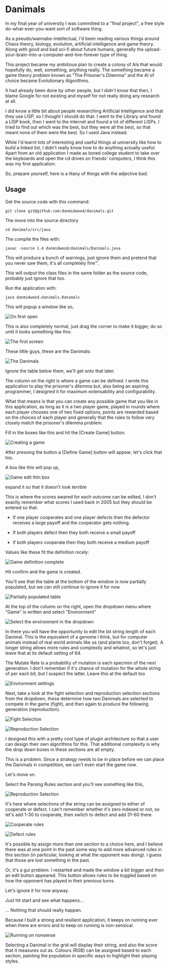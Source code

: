 # Danimals

In my final year of university I was committed to a "final project", a
free style do-what-ever-you-want sort of software thing.

As a pseudo/wannabe-intellectual, I'd been reading various things around
Chaos theory, biology, evolution, artificial intelligence and game
theory. Along with good and bad sci-fi about future humans, generally
the upload-your-brain-into-a-computer-and-live-forever type of thing.

This project became my ambitious plan to create a colony of AIs that
would hopefully do, well, something, anything really.
The something became a game theory problem known as "The Prisoner's
 Dilemma" and the AI of choice became Evolutionary Algorithms.

It had already been done by other people, but I didn't know that then, I
blame Google for not existing and myself for not really doing any
research at all.

I did know a little bit about people researching Artificial Intelligence
and that they use LISP, so I thought I should do that. I went to the
Library and found a LISP book, then I went to the internet and found a
lot of different LISPs. I tried to find out which was the best, but they
were all the best, so that meant none of them were the best. So I used
Java instead.

While I'd learnt lots of interesting and useful things at university
like how to build a linked list, I didn't really know how to do anything
actually useful. Apart from an old application I made as bored college
student to take over the keyboards and open the cd drives on friends'
computers, I think this was my first application.

So, prepare yourself, here is a litany of things with the adjective bad.


## Usage

Get the source code with this command:

    git clone git@github.com:danmidwood/danimals.git

The move into the source directory

    cd danimals/src/java

The compile the files with:

    javac -source 1.4 danmidwood/danimals/Danimals.java

This will produce a bunch of warnings, just ignore them and pretend that
you never saw them, it's all completely fine™.

This will output the class files in the same folder as the source code,
probably just ignore that too.

Run the application with:

    java danmidwood.danimals.Danimals

This will popup a window like so,

![On first open](https://github.com/danmidwood/danimals/raw/graduation/docs/initial_open.png)

This is also completely normal, just drag the corner to make it bigger,
do so until it looks something like this:

![The first screen](https://github.com/danmidwood/danimals/raw/graduation/docs/home_screen.png)

These little guys, these are the Danimals:

![The Danimals](https://github.com/danmidwood/danimals/raw/graduation/docs/the_danimals.png)

Ignore the table below them, we'll get onto that later.

The column on the right is where a game can be defined. I wrote this
application to play the prisoner's dilemma but, also being an aspiring
programmer, I designed it for maximum extensability and configurability.

What that means is that you can create any possible game that you like
in this application, as long as it is a two player game, played in
rounds where each player chooses one of two fixed options, points are
rewarded based on the choices of each player and generally that the
rules to follow very closely match the prisoner's dilemma problem.

Fill in the boxes like this and hit the [Create Game] button.

![Creating a game](https://github.com/danmidwood/danimals/raw/graduation/docs/game_create.png)

After pressing the button a [Define Game] button will appear, let's
click that too.

A box like this will pop up,

![Game edit thin box](https://github.com/danmidwood/danimals/raw/graduation/docs/game_editing_thin.png)

expand it so that it doesn't look terrible

This is where the scores awared for each outcome can be edited, I don't
exactly remember what scores I used back in 2005 but they should be
entered so that.

* If one player cooperates and one player defects then the defector
  receives a large payoff and the cooperator gets nothing.

* If both players defect then they both receive a small payoff

* If both players cooperate then they both receive a medium payoff

Values like these fit the definition nicely:

![Game definition complete](https://github.com/danmidwood/danimals/raw/graduation/docs/game_edited.png)

Hit confirm and the game is created.

You'll see that the table at the bottom of the window is now partially
populated, but we can still continue to ignore it for now

![Partially populated table](https://github.com/danmidwood/danimals/raw/graduation/docs/partially_populated_table.png)

At the top of the column on the right, open the dropdown menu where
"Game" is written and select "Environment"

![Select the environment in the dropdown](https://github.com/danmidwood/danimals/raw/graduation/docs/selecting_environment.png)

In there you will have the opportunity to edit the bit string length of
each Danimal. This is the equivalent of a genome I think, but for
computer animals instead of real world animals like us (and plants too,
don't forget). A longer string allows more rules and complexity and
whatnot, so let's just leave that at its default setting of 64.

The Mutate Rate is a probability of mutation is each specimin of the
next generation. I don't remember if it's chance of mutation for the
whole string of per each bit, but I suspect the latter. Leave this at
the default too

![Environment settings](https://github.com/danmidwood/danimals/raw/graduation/docs/environment_settings.png)

Next, take a look at the fight selection and reproduction selection
sections from the dropdown, these determine how two Danimals are
selected to compete in the game (fight), and then again to produce the
following generation (reproduction).

![Fight Selection](https://github.com/danmidwood/danimals/raw/graduation/docs/fight_selection.png)

![Reproduction Selection](https://github.com/danmidwood/danimals/raw/graduation/docs/reproduction_selection.png)

I designed this with a pretty cool type of plugin architecture so that
a user can design their own algorithms for this. That additional
complexity is why the drop down boxes in these sections are all empty.

This is a problem. Since a strategy needs to be in place before we can
place the Danimals in competition, we can't even start the game now.

Let's move on.

Select the Parsing Rules section and you'll see something like this,

![Reproduction Selection](https://github.com/danmidwood/danimals/raw/graduation/docs/parsing_rules.png)

It's here where selections of the string can be assigned to either of
cooperate or defect. I can't remember whether it's zero indexed or not,
so let's add 1-30 to cooperate, then switch to defect and add 31-60
there.

![Cooperate rules](https://github.com/danmidwood/danimals/raw/graduation/docs/cooperate_rules.png)

![Defect rules](https://github.com/danmidwood/danimals/raw/graduation/docs/defect_rules.png)

It's possible by assign more than one section to a choice here, and I
believe there was at one point in the past some way to add more advanced
rules in this section (in particular, looking at what the opponent was
doing). I guess that those are lost something in the past.

Or, it's a gui problem. I restarted and made the window a bit bigger and
then an edit button appeared. This button allows rules to be toggled
based on how the opponent has played in their previous turns.

Let's ignore it for now anyway.

Just hit start and see what happens...

... Nothing that should really happen.

Because I built a strong and resilient application, it keeps on running
ever when there are errors and to keep on running is non-sensical.

![Running on nonsense](https://github.com/danmidwood/danimals/raw/graduation/docs/running_nonsense.png)

Selecting a Danimal in the grid will display their string, and also the
score that it measures out as. Colours (RGB) can be assigned based to
each section, painting the population in specific ways to highlight
their playing styles.
